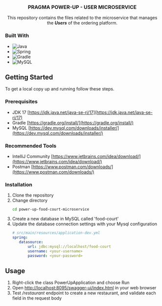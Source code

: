 <br />
<div align="center">
<h3 align="center">PRAGMA POWER-UP - USER MICROSERVICE</h3>
  <p align="center">
    This repository contains the files related to the microservice that manages the <i><strong>Users</strong></i> of the ordering platform. 
  </p>
</div>

### Built With

* ![Java](https://img.shields.io/badge/java-%23ED8B00.svg?style=for-the-badge&logo=java&logoColor=white)
* ![Spring](https://img.shields.io/badge/Spring-6DB33F?style=for-the-badge&logo=spring&logoColor=white)
* ![Gradle](https://img.shields.io/badge/Gradle-02303A.svg?style=for-the-badge&logo=Gradle&logoColor=white)
* ![MySQL](https://img.shields.io/badge/MySQL-00000F?style=for-the-badge&logo=mysql&logoColor=white)


<!-- GETTING STARTED -->
## Getting Started

To get a local copy up and running follow these steps.

### Prerequisites

* JDK 17 [https://jdk.java.net/java-se-ri/17](https://jdk.java.net/java-se-ri/17)
* Gradle [https://gradle.org/install/](https://gradle.org/install/)
* MySQL [https://dev.mysql.com/downloads/installer/](https://dev.mysql.com/downloads/installer/)

### Recommended Tools
* IntelliJ Community [https://www.jetbrains.com/idea/download/](https://www.jetbrains.com/idea/download/)
* Postman [https://www.postman.com/downloads/](https://www.postman.com/downloads/)

### Installation

1. Clone the repository
2. Change directory
   ```sh
   cd power-up-food-court-microservice
   ```
3. Create a new database in MySQL called 'food-court'
4. Update the database connection settings with your Mysql configuration
   ```yml
   # src/main/resources/application-dev.yml
   spring:
      datasource:
          url: jdbc:mysql://localhost/food-court
          username: <your-username>
          password: <your-password>
   ```

<!-- USAGE -->
## Usage

1. Right-click the class PowerUpApplication and choose Run
2. Open [http://localhost:8095/swagger-ui/index.html](http://localhost:8090/swagger-ui/index.html) in your web browser
3. Test <i>/restaurant</i> endpoint to create a new restaurant, and validate each field in the request body
